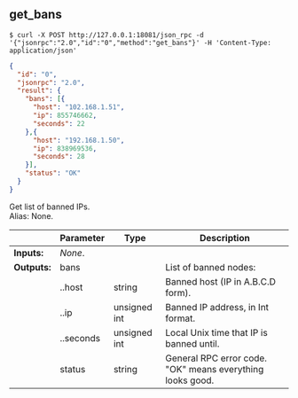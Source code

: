 ## **get_bans**

```shell
$ curl -X POST http://127.0.0.1:18081/json_rpc -d '{"jsonrpc":"2.0","id":"0","method":"get_bans"}' -H 'Content-Type: application/json'
```
```json
{
  "id": "0",
  "jsonrpc": "2.0",
  "result": {
    "bans": [{
      "host": "102.168.1.51",
      "ip": 855746662,
      "seconds": 22
    },{
      "host": "192.168.1.50",
      "ip": 838969536,
      "seconds": 28
    }],
    "status": "OK"
  }
}
```
Get list of banned IPs.  
Alias: None.  

|             | Parameter | Type         | Description
| ---         | ---       | ---          | ---
|**Inputs:**  | *None*.   |              |
|**Outputs:** | bans      |              | List of banned nodes:
|             | ..host    | string       | Banned host (IP in A.B.C.D form).
|             | ..ip      | unsigned int | Banned IP address, in Int format.
|             | ..seconds | unsigned int | Local Unix time that IP is banned until.
|             | status    | string       | General RPC error code. "OK" means everything looks good.
